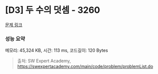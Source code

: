 # [D3] 두 수의 덧셈 - 3260 

[문제 링크](https://swexpertacademy.com/main/code/problem/problemDetail.do?contestProbId=AWBC1lOad9IDFAWr) 

### 성능 요약

메모리: 45,324 KB, 시간: 113 ms, 코드길이: 120 Bytes



> 출처: SW Expert Academy, https://swexpertacademy.com/main/code/problem/problemList.do